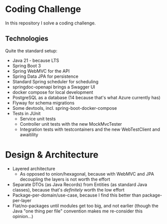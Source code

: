# Coding Challenge

In this repository I solve a coding challenge.

## Technologies

Quite the standard setup:

* Java 21 - because LTS
* Spring Boot 3
* Spring WebMVC for the API
* Spring Data JPA for persistence
* Standard Spring scheduler for scheduling
* springdoc-openapi brings a Swagger UI
* docker compose for local development
* PostgreSQL as a database (14 because that's what Azure currently has)
* Flyway for schema migrations
* Some devtools, incl. spring-boot-docker-compose
* Tests in JUnit
  * Service unit tests
  * Controller unit tests with the new MockMvcTester
  * Integration tests with testcontainers and the new WebTestClient and awaitility

# Design & Architecture

* Layered architecture
  * As opposed to onion/hexagonal, because with WebMVC and JPA decoupling the layers is not worth the effort
* Separate DTOs (as Java Records) from Entities (as standard Java classes), because that's *definitely* worth the low effort
* Package-per-domain/use-case, because I find this better than package-per-layer
* Flat/no-packages until modules get too big, and not earlier (though the Java "one thing per file" convention makes me re-consider this opinion...)
